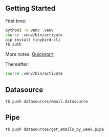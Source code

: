 ## Getting Started

First time:

```sh
python3 -m venv .venv
source .venv/bin/activate
pip install tinybird-cli
tb auth
```

More notes: [Quickstart](https://www.tinybird.co/docs/quick-start-cli.html)

Thereafter:

```sh
source .venv/bin/activate
```

## Datasource

```sh
tb push datasources/email.datasource
```

## Pipe

```sh
tb push datasources/get_emails_by_week.pipe
```
